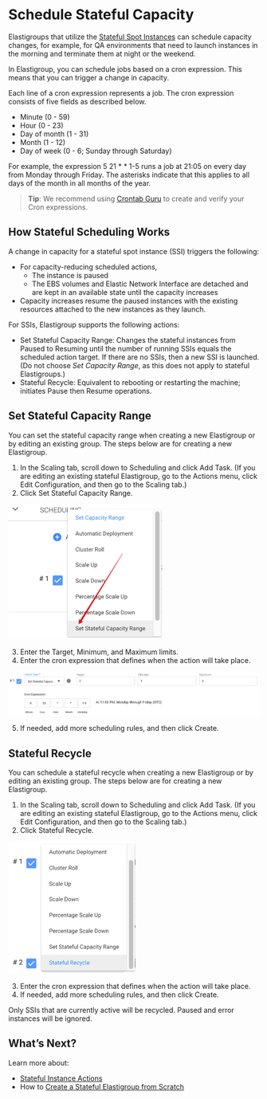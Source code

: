 # Schedule Stateful Capacity

Elastigroups that utilize the [Stateful Spot Instances](elastigroup/features/stateful-instance/) can schedule capacity changes, for example, for QA environments that need to launch instances in the morning and terminate them at night or the weekend.

In Elastigroup, you can schedule jobs based on a cron expression. This means that you can trigger a change in capacity.

Each line of a cron expression represents a job. The cron expression consists of five fields as described below.

- Minute (0 - 59)
- Hour (0 - 23)
- Day of month (1 - 31)
- Month (1 - 12)
- Day of week (0 - 6; Sunday through Saturday)

For example, the expression 5 21 \* \* 1-5 runs a job at 21:05 on every day from Monday through Friday. The asterisks indicate that this applies to all days of the month in all months of the year.

> **Tip**: We recommend using [Crontab Guru](https://crontab.guru/) to create and verify your Cron expressions.

## How Stateful Scheduling Works

A change in capacity for a stateful spot instance (SSI) triggers the following:

- For capacity-reducing scheduled actions,
  - The instance is paused
  - The EBS volumes and Elastic Network Interface are detached and are kept in an available state until the capacity increases
- Capacity increases resume the paused instances with the existing resources attached to the new instances as they launch.

For SSIs, Elastigroup supports the following actions:

- Set Stateful Capacity Range: Changes the stateful instances from Paused to Resuming until the number of running SSIs equals the scheduled action target. If there are no SSIs, then a new SSI is launched. (Do not choose _Set Capacity Range_, as this does not apply to stateful Elastigroups.)
- Stateful Recycle: Equivalent to rebooting or restarting the machine; initiates Pause then Resume operations.

## Set Stateful Capacity Range

You can set the stateful capacity range when creating a new Elastigroup or by editing an existing group. The steps below are for creating a new Elastigroup.

1. In the Scaling tab, scroll down to Scheduling and click Add Task. (If you are editing an existing stateful Elastigroup, go to the Actions menu, click Edit Configuration, and then go to the Scaling tab.)
2. Click Set Stateful Capacity Range.

<img src="/elastigroup/_media/stateful-scheduling-01.png" width="309" height="271" />

3. Enter the Target, Minimum, and Maximum limits.
4. Enter the cron expression that defines when the action will take place.

<img src="/elastigroup/_media/stateful-scheduling-02.png" />

5. If needed, add more scheduling rules, and then click Create.

## Stateful Recycle

You can schedule a stateful recycle when creating a new Elastigroup or by editing an existing group. The steps below are for creating a new Elastigroup.

1. In the Scaling tab, scroll down to Scheduling and click Add Task. (If you are editing an existing stateful Elastigroup, go to the Actions menu, click Edit Configuration, and then go to the Scaling tab.)
2. Click Stateful Recycle.

<img src="/elastigroup/_media/stateful-scheduling-03.png" width="255" height="265" />

3. Enter the cron expression that defines when the action will take place.
4. If needed, add more scheduling rules, and then click Create.

Only SSIs that are currently active will be recycled. Paused and error instances will be ignored.

## What’s Next?

Learn more about:

- [Stateful Instance Actions](elastigroup/features/stateful-instance/stateful-instance-actions)
- How to [Create a Stateful Elastigroup from Scratch](elastigroup/tutorials/elastigroup-tasks/create-a-stateful-elastigroup-from-scratch)
